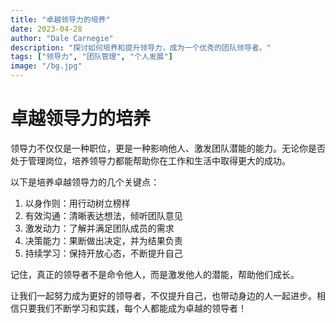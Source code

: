 ```yaml
---
title: "卓越领导力的培养"
date: 2023-04-28
author: "Dale Carnegie"
description: "探讨如何培养和提升领导力，成为一个优秀的团队领导者。"
tags: ["领导力", "团队管理", "个人发展"]
image: "/bg.jpg"
---
```


# 卓越领导力的培养

领导力不仅仅是一种职位，更是一种影响他人、激发团队潜能的能力。无论你是否处于管理岗位，培养领导力都能帮助你在工作和生活中取得更大的成功。

以下是培养卓越领导力的几个关键点：

1. 以身作则：用行动树立榜样
2. 有效沟通：清晰表达想法，倾听团队意见
3. 激发动力：了解并满足团队成员的需求
4. 决策能力：果断做出决定，并为结果负责
5. 持续学习：保持开放心态，不断提升自己

记住，真正的领导者不是命令他人，而是激发他人的潜能，帮助他们成长。

让我们一起努力成为更好的领导者，不仅提升自己，也带动身边的人一起进步。相信只要我们不断学习和实践，每个人都能成为卓越的领导者！

